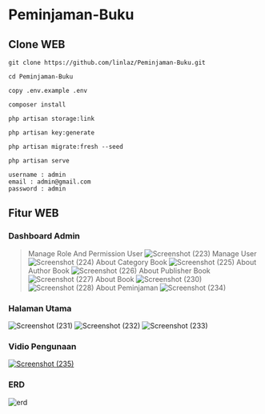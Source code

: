 # Peminjaman-Buku
## Clone WEB
```
git clone https://github.com/linlaz/Peminjaman-Buku.git
```
```
cd Peminjaman-Buku
```
```
copy .env.example .env
```
```
composer install
```
```
php artisan storage:link
```
```
php artisan key:generate
```
```
php artisan migrate:fresh --seed
```
```
php artisan serve
```
```
username : admin
email : admin@gmail.com
password : admin
```
## Fitur WEB
### Dashboard Admin
> Manage Role And Permission User
![Screenshot (223)](https://user-images.githubusercontent.com/89636741/154039077-7856e91a-ebad-4972-b154-fd30c8be1ddb.png)
> Manage User
![Screenshot (224)](https://user-images.githubusercontent.com/89636741/154039436-c8bd47e7-d374-4828-b1a3-0c7295c234dd.png)
> About Category Book
![Screenshot (225)](https://user-images.githubusercontent.com/89636741/154039575-00a6c061-5e63-4cad-9887-f47b17aef126.png)
> About Author Book
![Screenshot (226)](https://user-images.githubusercontent.com/89636741/154040058-a049beec-2955-4e61-b004-bee655b294c6.png)
> About Publisher Book
![Screenshot (227)](https://user-images.githubusercontent.com/89636741/154040229-759bbc55-0757-4800-bd79-0e7da840d12e.png)
> About Book
![Screenshot (230)](https://user-images.githubusercontent.com/89636741/154041031-a65daff4-8d2f-4bcc-b209-aebc01f6212f.png)
![Screenshot (228)](https://user-images.githubusercontent.com/89636741/154041045-b1f01d9b-6ed7-4012-ba69-d8aa59317d11.png)
> About Peminjaman
![Screenshot (234)](https://user-images.githubusercontent.com/89636741/154041335-bd9313ce-e912-45b8-90d8-a157ba3586a7.png)
### Halaman Utama
![Screenshot (231)](https://user-images.githubusercontent.com/89636741/154041135-77b624e1-a679-4b83-8acc-c7f2b31e2b0d.png)
![Screenshot (232)](https://user-images.githubusercontent.com/89636741/154041174-bda2760a-cf06-451f-ad90-d539cce10675.png)
![Screenshot (233)](https://user-images.githubusercontent.com/89636741/154041244-4be611bb-0293-4fb3-a651-6712ad72aa7b.png)
### Vidio Pengunaan
[![Screenshot (235)](https://user-images.githubusercontent.com/89636741/154049943-6ce6a3e0-9a8a-49a8-acf2-324e0754032d.png)](https://youtu.be/GxTC_uebBuo "Everything Is AWESOME")
### ERD
![erd](https://user-images.githubusercontent.com/89636741/154051840-6b649819-39c7-4d9e-9202-22a4f5c81307.png)

